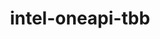 ---
title: "intel-oneapi-tbb"
layout: cache
categories: [package, develop-2024-11-10]
meta: {"versions": ["2022.0.0"], "compilers": ["gcc@=12.4.0", "oneapi@=2024.1.0", "oneapi@=2024.2.1"], "oss": ["amzn2", "ubuntu22.04"], "platforms": ["linux"], "targets": ["x86_64_v3", "x86_64_v4"], "stacks": ["aws-pcluster-x86_64_v4", "e4s-oneapi", "root"], "num_specs": 5, "num_specs_by_stack": {"aws-pcluster-x86_64_v4": 4, "root": 5, "e4s-oneapi": 1}}
spec_details: [{"hash": "zp6wmtmtqx3spuffaxt7k3tem2pwmy36", "compiler": "gcc@=12.4.0", "versions": ["2022.0.0"], "os": "amzn2", "platform": "linux", "target": "x86_64_v3", "variants": ["build_system=generic", "+envmods"], "stacks": ["aws-pcluster-x86_64_v4", "root"], "size": "-", "tarball": "https://binaries.spack.io/develop-2024-11-10/build_cache/linux-amzn2-x86_64_v3/gcc-12.4.0/intel-oneapi-tbb-2022.0.0/linux-amzn2-x86_64_v3-gcc-12.4.0-intel-oneapi-tbb-2022.0.0-zp6wmtmtqx3spuffaxt7k3tem2pwmy36.spack"}, {"hash": "sotkpoud3d3ueqzcjsvc7ge3h3oc4o33", "compiler": "oneapi@=2024.1.0", "versions": ["2022.0.0"], "os": "amzn2", "platform": "linux", "target": "x86_64_v3", "variants": ["build_system=generic", "+envmods"], "stacks": ["aws-pcluster-x86_64_v4", "root"], "size": "-", "tarball": "https://binaries.spack.io/develop-2024-11-10/build_cache/linux-amzn2-x86_64_v3/oneapi-2024.1.0/intel-oneapi-tbb-2022.0.0/linux-amzn2-x86_64_v3-oneapi-2024.1.0-intel-oneapi-tbb-2022.0.0-sotkpoud3d3ueqzcjsvc7ge3h3oc4o33.spack"}, {"hash": "f5ibkfg75ntm5bdcetf233ibnkr5cggc", "compiler": "gcc@=12.4.0", "versions": ["2022.0.0"], "os": "amzn2", "platform": "linux", "target": "x86_64_v4", "variants": ["build_system=generic", "+envmods"], "stacks": ["aws-pcluster-x86_64_v4", "root"], "size": "-", "tarball": "https://binaries.spack.io/develop-2024-11-10/build_cache/linux-amzn2-x86_64_v4/gcc-12.4.0/intel-oneapi-tbb-2022.0.0/linux-amzn2-x86_64_v4-gcc-12.4.0-intel-oneapi-tbb-2022.0.0-f5ibkfg75ntm5bdcetf233ibnkr5cggc.spack"}, {"hash": "3vhd5iacftjbr5es2ldpanleffixwomb", "compiler": "oneapi@=2024.1.0", "versions": ["2022.0.0"], "os": "amzn2", "platform": "linux", "target": "x86_64_v4", "variants": ["build_system=generic", "+envmods"], "stacks": ["aws-pcluster-x86_64_v4", "root"], "size": "-", "tarball": "https://binaries.spack.io/develop-2024-11-10/build_cache/linux-amzn2-x86_64_v4/oneapi-2024.1.0/intel-oneapi-tbb-2022.0.0/linux-amzn2-x86_64_v4-oneapi-2024.1.0-intel-oneapi-tbb-2022.0.0-3vhd5iacftjbr5es2ldpanleffixwomb.spack"}, {"hash": "xr5e6tvsxr2csj2gkkexp44e5o3syw6r", "compiler": "oneapi@=2024.2.1", "versions": ["2022.0.0"], "os": "ubuntu22.04", "platform": "linux", "target": "x86_64_v3", "variants": ["build_system=generic", "+envmods"], "stacks": ["root", "e4s-oneapi"], "size": "-", "tarball": "https://binaries.spack.io/develop-2024-11-10/build_cache/linux-ubuntu22.04-x86_64_v3/oneapi-2024.2.1/intel-oneapi-tbb-2022.0.0/linux-ubuntu22.04-x86_64_v3-oneapi-2024.2.1-intel-oneapi-tbb-2022.0.0-xr5e6tvsxr2csj2gkkexp44e5o3syw6r.spack"}]
---